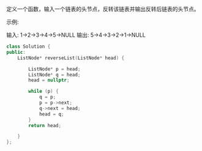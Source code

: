 <!--
 * @Author: huangqianfei
 * @Date: 2023-09-19 21:45:04
 * @LastEditTime: 2023-09-19 21:45:42
 * @Description: 
-->
定义一个函数，输入一个链表的头节点，反转该链表并输出反转后链表的头节点。


示例:

输入: 1->2->3->4->5->NULL
输出: 5->4->3->2->1->NULL


```cpp
class Solution {
public:
    ListNode* reverseList(ListNode* head) {

        ListNode* p = head;
        ListNode* q = head;
        head = nullptr;

        while (p) {
            q = p;
            p = p->next;
            q->next = head;
            head = q;
        }
        return head;

    }
};
```